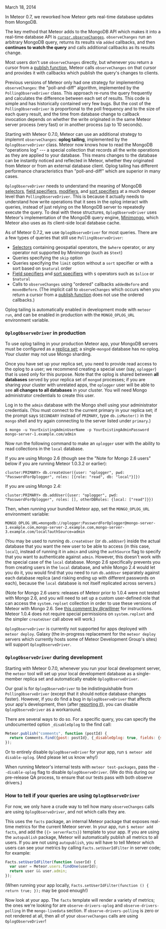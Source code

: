 March 18, 2014

In Meteor 0.7, we reworked how Meteor gets real-time database updates from MongoDB.

The key method that Meteor adds to the MongoDB API which makes it into a real-time database API is [`cursor.observeChanges`](http://docs.meteor.com/#observe_changes). `observeChanges` run an arbitrary MongoDB query, returns its results via `added` callbacks, and then **continues to watch the query** and calls additional callbacks as its results change.

Most users don't use `observeChanges` directly, but whenever you return a cursor from a [publish function](http://docs.meteor.com/#meteor_publish), Meteor calls `observeChanges` on that cursor and provides it with callbacks which publish the query's changes to clients.

Previous versions of Meteor only had one strategy for implementing `observeChanges`: the "poll-and-diff" algorithm, implemented by the `PollingObserveDriver` class.  This approach re-runs the query frequently and calculates the difference between each set of results. This code is simple and has historically contained very few bugs. But the cost of the `PollingObserveDriver` is proportional to the poll frequency and to the size of each query result, and the time from database change to callback invocation depends on whether the write originated in the same Meteor server process (very fast) or in another process (up to 10 seconds).

Starting with Meteor 0.7.0, Meteor can use an additional strategy to implemnt `observeChanges`: **oplog tailing**, implemented by the `OplogObserveDriver` class.
Meteor now knows how to read the MongoDB "operations log" --- a special collection that records all the write operations as they are applied to your database. This means changes to the database can be instantly noticed and reflected in Meteor, whether they originated from Meteor or from an external database client. Oplog tailing has different performance characteristics than "poll-and-diff" which are superior in many cases.

`OplogObserveDriver` needs to understand the meaning of MongoDB [selectors](http://docs.meteor.com/#selectors), [field specifiers](http://docs.meteor.com/#fieldspecifiers), [modifiers](http://docs.meteor.com/#modifiers), and [sort specifiers](http://docs.meteor.com/#sortspecifiers) at a much deeper level than `PollingObserveDriver`. This is because it actually needs to understand how write operations that it sees in the oplog interact with queries, instead of just relying on the MongoDB server to repeatedly execute the query. To deal with these structures, `OplogObserveDriver` uses Meteor's implementation of the MongoDB query engine, [Minimongo](https://github.com/meteor/meteor/tree/master/packages/minimongo), which Meteor also uses as its client-side local database cache.

As of Meteor 0.7.2, we use `OplogObserveDriver` for most queries. There are a few types of queries that still use `PollingObserveDriver`:
 * [Selectors](http://docs.meteor.com/#selectors) containing geospatial operators, the `$where` operator, or any operator not supported by Minimongo (such as `$text`)
 * Queries specifying the `skip` option
 * Queries specifying the `limit` option without a `sort` specifier or with a sort based on `$natural` order
 * [Field specifiers](http://docs.meteor.com/#fieldspecifiers) and [sort specifiers](http://docs.meteor.com/#sortspecifiers) with `$` operators such as `$slice` or `$natural`
 * Calls to `observeChanges` using "ordered" callbacks `addedBefore` and `movedBefore`. (The implicit call to `observeChanges` which occurs when you return a cursor from a [publish function](http://docs.meteor.com/#meteor_publish) does not use the ordered callbacks.)

Oplog tailing is automatically enabled in development mode with `meteor run`, and can be enabled in production with the `MONGO_OPLOG_URL` environment variable.


### `OplogObserveDriver` in production

To use oplog tailing in your production Meteor app, your MongoDB servers must be configured as a [replica set](http://docs.mongodb.org/manual/replication/); a single-`mongod` database has no oplog. Your cluster may not use Mongo sharding.

Once you have set up your replica set, you need to provide read access to the oplog to a user; we recommend creating a special user (say, `oplogger`) that is used only for this purpose. Note that the oplog is shared between **all databases** served by your replica set of `mongod` processes; if you are sharing your cluster with unrelated apps, the `oplogger` user will be able to see **all changes to all databases** in your cluster. You will need Mongo administrator credentials to create this user.

Log in to the `admin` database with the Mongo shell using your administrator credentials. (You must connect to the current primary in your replica set; if the prompt says `SECONDARY` instead of `PRIMARY`, type `db.isMaster()` in the `mongo` shell and try again connecting to the server listed under `primary`.)

```
$ mongo -u YourExistingAdminUserName -p YourExistingAdminPassword mongo-server-1.example.com/admin
```

Now run the following command to make an `oplogger` user with the ability to read collections in the `local` database.

If you are using Mongo 2.6 (though see the "Note for Mongo 2.6 users" below if you are running Meteor 1.0.3.2 or earlier):

```
cluster:PRIMARY> db.createUser({user: "oplogger", pwd: "PasswordForOplogger", roles: [{role: "read", db: "local"}]})
```

If you are using Mongo 2.4:

```
cluster:PRIMARY> db.addUser({user: "oplogger", pwd: "PasswordForOplogger", roles: [], otherDBRoles: {local: ["read"]}})
```

Then, when running your bundled Meteor app, set the `MONGO_OPLOG_URL` environment variable:

```
MONGO_OPLOG_URL=mongodb://oplogger:PasswordForOplogger@mongo-server-1.example.com,mongo-server-2.example.com,mongo-server-3.example.com/local?authSource=admin
```

(You may be used to running `db.createUser` (or `db.addUser`) inside the actual database that you want the new user to be able to access (in this case, `local`), instead of running it in `admin` and using the `authSource` flag to specify that you want to authenticate against `admin`.  However, this doesn't work with the special case of the `local` database. Mongo 2.6 specifically prevents you from creating users in the `local` database, and while Mongo 2.4 would let you do it, you would find that you need to run `db.addUser` separately against each database replica (and risking ending up with different passwords on each), because the `local` database is not itself replicated across servers.)

(Note for Mongo 2.6 users: releases of Meteor prior to 1.0.4 were not tested with Mongo 2.6, and you will need to set up a custom user-defined role that can access the `system.replset` collection in order to use these versions of Meteor with Mongo 2.6. See [this comment by @rwillmer](https://github.com/meteor/meteor/issues/2036#issuecomment-40196242) for instructions. Meteor 1.0.4 does not require special permissions on `system.replset` and the simpler `createUser` call above will work.)

`OplogObserveDriver` is currently not supported for apps deployed with `meteor deploy`.  Galaxy (the in-progress replacement for the `meteor deploy` servers which currently hosts some of Meteor Development Group's sites) will support `OplogObserveDriver`.


### `OplogObserveDriver` during development

Starting with Meteor 0.7.0, whenever you run your local development server, the `meteor` tool will set up your local development database as a single-member replica set and automatically enable `OplogObserveDriver`.

Our goal is for `OplogObserveDriver` to be indistinguishable from `PollingObserveDriver` (except that it should notice database changes faster). However, if you do find a bug in `OplogObserveDriver` that affects your app's development, then (after [reporting it](https://github.com/meteor/meteor/wiki/Contributing-to-Meteor#reporting-a-bug-in-meteor)), you can disable `OplogObserveDriver` as a workaround.

There are several ways to do so. For a specific query, you can specify the undocumented option `_disableOplog` to the find call:

```js
Meteor.publish("comments", function (postId) {
  return Comments.find({post: postId}, {_disableOplog: true, fields: {secret: 0}});
});
```

Or to entirely disable `OplogObserveDriver` for your app, run `$ meteor add disable-oplog`.  (And please let us know why!)

When running Meteor's internal tests with `meteor test-packages`, pass the `--disable-oplog` flag to disable `OplogObserveDriver`. (We do this during our pre-release QA process, to ensure that our tests pass with both observe drivers.)


### How to tell if your queries are using `OplogObserveDriver`

For now, we only have a crude way to tell how many `observeChanges` calls are using `OplogObserveDriver`, and not which calls they are.

This uses the `facts` package, an internal Meteor package that exposes real-time metrics for the current Meteor server.  In your app, run `$ meteor add facts`, and add the `{{> serverFacts}}` template to your app.  If you are using the `autopublish` package, Meteor will automatically publish all metrics to all users. If you are not using `autopublish`, you will have to tell Meteor which users can see your metrics by calling `Facts.setUserIdFilter` in server code; for example:

```js
Facts.setUserIdFilter(function (userId) {
  var user = Meteor.users.findOne(userId);
  return user && user.admin;
});
```

(When running your app locally, `Facts.setUserIdFilter(function () { return true; });` may be good enough!)

Now look at your app. The `facts` template will render a variety of metrics; the ones we're looking for are `observe-drivers-oplog` and `observe-drivers-polling` in the `mongo-livedata` section. If `observe-drivers-polling` is zero or not rendered at all, then all of your `observeChanges` calls are using `OplogObserveDriver`!

